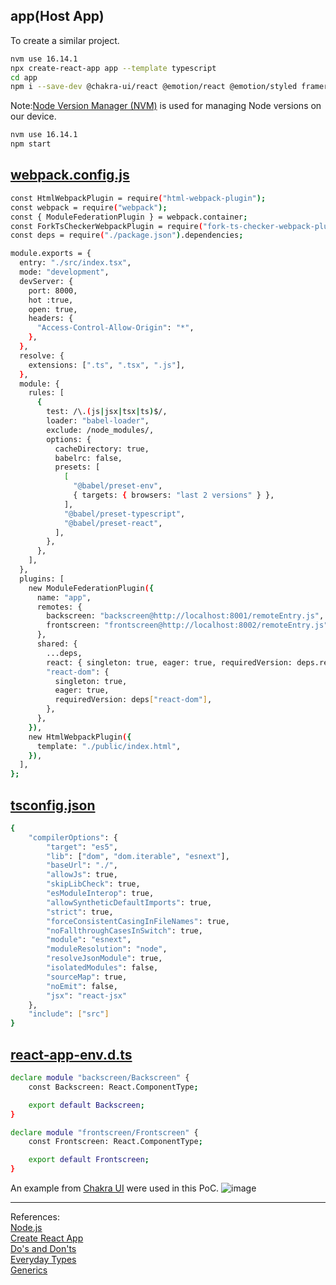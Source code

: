 
## app(Host App)

To create a similar project.

```bash
nvm use 16.14.1
npx create-react-app app --template typescript
cd app
npm i --save-dev @chakra-ui/react @emotion/react @emotion/styled framer-motion webpack webpack-cli html-webpack-plugin webpack-dev-server babel-loader
```
Note:[Node Version Manager (NVM)](https://github.com/nvm-sh/nvm) is used for managing Node versions on our device.

```bash
nvm use 16.14.1
npm start
```

## [webpack.config.js](https://webpack.js.org/configuration/)

```bash
const HtmlWebpackPlugin = require("html-webpack-plugin");
const webpack = require("webpack");
const { ModuleFederationPlugin } = webpack.container;
const ForkTsCheckerWebpackPlugin = require("fork-ts-checker-webpack-plugin");
const deps = require("./package.json").dependencies;

module.exports = {
  entry: "./src/index.tsx",
  mode: "development",
  devServer: {
    port: 8000,
    hot :true,
    open: true,
    headers: {
      "Access-Control-Allow-Origin": "*",
    },
  },
  resolve: {
    extensions: [".ts", ".tsx", ".js"],
  },
  module: {
    rules: [
      {
        test: /\.(js|jsx|tsx|ts)$/,
        loader: "babel-loader",
        exclude: /node_modules/,
        options: {
          cacheDirectory: true,
          babelrc: false,
          presets: [
            [
              "@babel/preset-env",
              { targets: { browsers: "last 2 versions" } },
            ],
            "@babel/preset-typescript",
            "@babel/preset-react",
          ],
        },
      },
    ],
  },
  plugins: [
    new ModuleFederationPlugin({
      name: "app",
      remotes: {
        backscreen: "backscreen@http://localhost:8001/remoteEntry.js",
        frontscreen: "frontscreen@http://localhost:8002/remoteEntry.js",
      },
      shared: {
        ...deps,
        react: { singleton: true, eager: true, requiredVersion: deps.react },
        "react-dom": {
          singleton: true,
          eager: true,
          requiredVersion: deps["react-dom"],
        },
      },
    }),
    new HtmlWebpackPlugin({
      template: "./public/index.html",
    }),
  ],
};
```

## [tsconfig.json](https://www.typescriptlang.org/docs/handbook/tsconfig-json.html)

```bash
{
	"compilerOptions": {
		"target": "es5",
		"lib": ["dom", "dom.iterable", "esnext"],
		"baseUrl": "./",
		"allowJs": true,
		"skipLibCheck": true,
		"esModuleInterop": true,
		"allowSyntheticDefaultImports": true,
		"strict": true,
		"forceConsistentCasingInFileNames": true,
		"noFallthroughCasesInSwitch": true,
		"module": "esnext",
		"moduleResolution": "node",
		"resolveJsonModule": true,
		"isolatedModules": false,
		"sourceMap": true,
		"noEmit": false,
		"jsx": "react-jsx"
	},
	"include": ["src"]
}
```

## [react-app-env.d.ts](https://www.typescriptlang.org/docs/handbook/declaration-files/templates/module-d-ts.html)

```bash
declare module "backscreen/Backscreen" {
	const Backscreen: React.ComponentType;

	export default Backscreen;
}

declare module "frontscreen/Frontscreen" {
	const Frontscreen: React.ComponentType;

	export default Frontscreen;
}
```

An example from [Chakra UI](https://chakra-ui.com/) were used in this PoC.
![image](https://user-images.githubusercontent.com/76512851/201612438-78fed8c7-fcc8-484f-9931-07d323a172dc.png)

<hr>

References:<br>
[Node.js](https://nodejs.org/en/docs/)<br>
[Create React App](https://create-react-app.dev/)<br>
[Do's and Don'ts](https://www.typescriptlang.org/docs/handbook/declaration-files/do-s-and-don-ts.html)<br>
[Everyday Types](https://www.typescriptlang.org/docs/handbook/2/everyday-types.html)<br>
[Generics](https://www.typescriptlang.org/docs/handbook/2/generics.html)<br>
